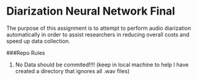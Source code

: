 # Diarization Neural Network Final

The purpose of this assignment is to attempt to perform audio diarization
automatically in order to assist researchers in reducing overall
costs and speed up data collection.

###Repo Rules
1. No Data should be commited!!!! (keep in local machine to help I have created
 a directory that ignores all .wav files)